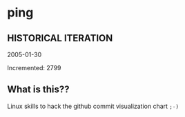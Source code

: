 # ping

## HISTORICAL ITERATION
2005-01-30

Incremented: 2799

## What is this?? 
Linux skills to hack the github commit visualization chart `;-)`
